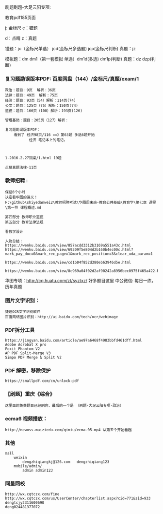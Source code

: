 刷题刷题-大足云阳专项:

教育pdf185页面



j: 金标尺
c：错题

d：点睛
z：真题

错题：jc（金标尺单选）  jcd(金标尺多选题)   jcp(金标尺判断)
真题：jz

模拟题：dm dm1（第一套模拟 单选）dm1d(多选) dm1p(判断) 
真题：dz  dzp(判断) 

### 复习题勘误版本PDF: 百度网盘（144）/金标尺/真题/exam/1
    政治：题目：9页  解析：36页
    法律：题目：49页  解析：75页
    经济：题目：93页（54）解析：114页(74)
    公文：题目：125页（75）解析：150页(74)
    道德：题目：166页（100）解析：193页(126)
    
    管理基础：题目：205页（127）解析：
    
    复习题勘误版本PDF：
        看到了 经济98页/116 ==》第63题 多选6题开始
               经济 笔记本上的笔记。
    
    
    
    1-2016.2.27铜梁/1.html 19题

    点睛真题法律-11页

### 教师招聘 :
    保证6个小时
    决定看华图的讲义！
    F:\github\shiyedanwei2\教师招聘考试\华图周末班-教育公共基础\教育学\第七章 课程\第一节 课程概述.md
    
    第四部分 教师职业道德
    第五部分 教育法律法规 
    
    看教学设计
    
    人物总结：
    https://wenku.baidu.com/view/857acdd3312b3169a551a43c.html
    https://wenku.baidu.com/view/69209f5e804d2b160b4ec00c.html?mark_pay_doc=0&mark_rec_page=1&mark_rec_position=3&clear_uda_param=1
    
    https://wenku.baidu.com/view/cd1b04f852d380eb63946d5e.html
    
    https://wenku.baidu.com/view/8c969a04f02d2af90242a8956bec0975f465a422.html

华图专项：http://cq.huatu.com/zt/syztxz/ 好多题目这里
中公微信: 每日一练，历年真题


### 图片文字识别：
    捷速OCR文字识别软件
    百度网络图片识别：http://ai.baidu.com/tech/ocr/webimage

### PDF拆分工具
    https://jingyan.baidu.com/article/ae97a6468f4983bbfd461dff.html
    Adobe Acrobat X pro
    Foxit Phantom V2
    AP PDF Split-Merge V3
    Simpo PDF Merge & Split V2    

### PDF 解密，移除保护
    https://smallpdf.com/cn/unlock-pdf


### 【刷题】重庆《综合》
    这里面的免费题目已经刷完，最后的一个是 （刷题-大足云阳专项-政治）

### ecma6 视频播放：
    http://newoss.maiziedu.com/qiniu/ecma-05.mp4 从第五个开始看起

### 其他
    mall 
        weixin    
            dengzhiqiangkj@126.com   dengzhiqiang123   
        mobile/admin/
            admin admin123

### 同呈网校
    http://wx.cqtczx.com/fine
    http://wx.cqtczx.com/us/UserCenter/chapterlist.aspx?cid=771&zid=933     
    dengtcjy2311600690  
    deng024481377072       